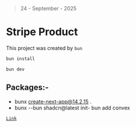 > 24 - September - 2025

# Stripe Product

This project was created by `bun`

```bash
bun install
```

```bash
bun dev
```

## Packages:-

- bunx create-next-app@14.2.15 .
- bunx --bun shadcn@latest init- bun add convex

[`Link`](https://nextjs.org)
